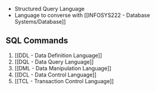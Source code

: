 - Structured Query Language
- Language to converse with [[INFOSYS222 - Database Systems/Database]]

## SQL Commands
1. [[DDL - Data Definition Language]]
2. [[DQL - Data Query Language]]
3. [[DML - Data Manipulation Language]]
4. [[DCL - Data Control Language]]
5. [[TCL - Transaction Control Language]]
